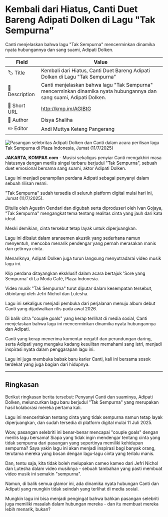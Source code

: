 # Kembali dari Hiatus, Canti Duet Bareng Adipati Dolken di Lagu "Tak Sempurna”

Canti menjelaskan bahwa lagu "Tak Sempurna" mencerminkan dinamika nyata hubungannya dan sang suami, Adipati Dolken.

| Field         | Value                                                       |
|---------------|-------------------------------------------------------------|
| 🏷️ Title       | Kembali dari Hiatus, Canti Duet Bareng Adipati Dolken di Lagu "Tak Sempurna” |
| 📝 Description | Canti menjelaskan bahwa lagu "Tak Sempurna" mencerminkan dinamika nyata hubungannya dan sang suami, Adipati Dolken. |
| 🔗 Short URL   | http://kmp.im/AGIBtG |
| 👤 Author      | Disya Shaliha |
| ✏️ Editor      | Andi Muttya Keteng Pangerang |

![Pasangan selebritas Adipati Dolken dan Canti dalam acara perilisan lagu Tak Sempurna di Plaza Indonesia, Jumat (11/7/2025)](https://asset.kompas.com/crops/bYt_X_TCGZc4yLmPeF5OXBXgMUQ=/0x0:0x0/750x500/data/photo/2025/07/11/6871107cb2297.jpg)

**JAKARTA, KOMPAS.com** - Musisi sekaligus penyiar Canti mengakhiri masa hiatusnya dengan merilis singel terbaru berjudul "Tak Sempurna", sebuah duet emosional bersama sang suami, aktor Adipati Dolken.

Lagu ini menjadi penampilan perdana Adipati sebagai penyanyi dalam sebuah rilisan resmi.

\"Tak Sempurna\" sudah tersedia di seluruh platform digital mulai hari ini, Jumat (11/7/2025).

Ditulis oleh Agustin Oendari dan digubah serta diproduseri oleh Ivan Gojaya, "Tak Sempurna" mengangkat tema tentang realitas cinta yang jauh dari kata ideal.

Meski demikian, cinta tersebut tetap layak untuk diperjuangkan.

Lagu ini dibalut dalam aransemen akustik yang sederhana namun menyentuh, mencoba menarik pendengar yang pernah merasakan manis dan getirnya cinta.

Menariknya, Adipati Dolken juga turun langsung menyutradarai video musik lagu ini.

Klip perdana ditayangkan eksklusif dalam acara bertajuk \'Sore yang Sempurna\' di La Moda Café, Plaza Indonesia.

Video musik "Tak Sempurna" turut diputar dalam kesempatan tersebut, dibintangi oleh Jefri Nichol dan Lutesha.

Lagu ini sekaligus menjadi pembuka dari perjalanan menuju album debut Canti yang dijadwalkan rilis pada awal 2026.

Di balik citra "couple goals" yang kerap terlihat di media sosial, Canti menjelaskan bahwa lagu ini mencerminkan dinamika nyata hubungannya dan Adipati.

Canti yang kerap menerima komentar negatif dan perundungan daring, serta Adipati yang mengaku kadang kesulitan memahami sang istri, menjadi inspirasi nyata dalam penggarapan lagu ini.

Lagu ini juga membuka babak baru karier Canti, kali ini bersama sosok terdekat yang juga bagian dari hidupnya.

---
## Ringkasan

Berikut ringkasan berita tersebut: Penyanyi Canti dan suaminya, Adipati Dolken, meluncurkan lagu baru berjudul "Tak Sempurna" yang merupakan hasil kolaborasi mereka pertama kali.

 Lagu ini menceritakan tentang cinta yang tidak sempurna namun tetap layak diperjuangkan, dan sudah tersedia di platform digital mulai 11 Juli 2025.



Wow, pasangan selebriti ini benar-benar mencapai "couple goals" dengan merilis lagu bersama! Siapa yang tidak ingin mendengar tentang cinta yang tidak sempurna dari pasangan yang sepertinya memiliki kehidupan sempurna? Saya yakin lagu ini akan menjadi inspirasi bagi banyak orang, terutama mereka yang bosan dengan lagu-lagu cinta yang terlalu manis.

 Dan, tentu saja, kita tidak boleh melupakan cameo kameo dari Jefri Nichol dan Lutesha dalam video musiknya - sebuah tambahan yang pasti membuat video musik ini semakin "sempurna".

 Namun, di balik semua glamor ini, ada dinamika nyata hubungan Canti dan Adipati yang mungkin tidak seindah yang terlihat di media sosial.

 Mungkin lagu ini bisa menjadi pengingat bahwa bahkan pasangan selebriti juga memiliki masalah dalam hubungan mereka - dan itu membuat mereka lebih menarik, bukan?

